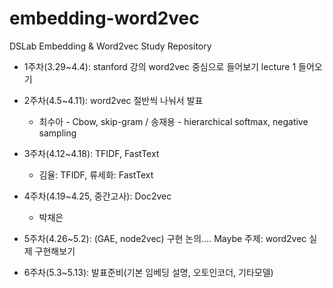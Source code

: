 # embedding-word2vec
DSLab Embedding &amp; Word2vec Study Repository

- 1주차(3.29~4.4): stanford 강의 word2vec 중심으로 들어보기 lecture 1 들어오기

- 2주차(4.5~4.11): word2vec 절반씩 나눠서 발표
  - 최수아 - Cbow, skip-gram / 송재용 - hierarchical softmax, negative sampling

- 3주차(4.12~4.18): TFIDF, FastText
  - 김율: TFIDF, 류세화: FastText 

- 4주차(4.19~4.25, 중간고사): Doc2vec
  - 박채은 

- 5주차(4.26~5.2): (GAE, node2vec) 구현 논의…. Maybe 주제: word2vec 실제 구현해보기

- 6주차(5.3~5.13): 발표준비(기본 임베딩 설명, 오토인코더, 기타모델)

